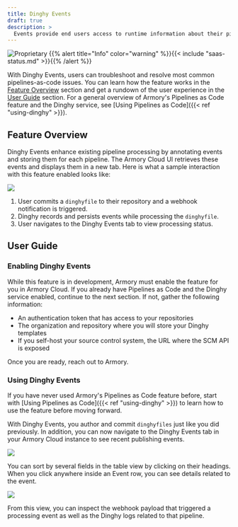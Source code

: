 ```yaml
---
title: Dinghy Events
draft: true
description: >
  Events provide end users access to runtime information about their pipelines-as-code configurations by adding a new tab to the Armory Cloud UI.
---
```

![Proprietary](/images/proprietary.svg)
{{% alert title="Info" color="warning" %}}{{< include "saas-status.md" >}}{{% /alert %}}

With Dinghy Events, users can troubleshoot and resolve most common
pipelines-as-code issues. You can learn how the feature works in the
[Feature Overview](#feature-overview) section and get a rundown of the user
experience in the [User Guide](#user-guide) section. For a general overview of
Armory's Pipelines as Code feature and the Dinghy service, see
[Using Pipelines as Code]({{< ref "using-dinghy" >}}).

## Feature Overview

Dinghy Events enhance existing pipeline processing by annotating events and
storing them for each pipeline. The Armory Cloud UI retrieves these
events and displays them in a new tab. Here is what a sample interaction with this
feature enabled looks like:

![](/images/dinghy/dinghy-events-user-flow.png)

1. User commits a `dinghyfile` to their repository and a webhook notification
is triggered.
1. Dinghy records and persists events while processing the `dinghyfile`.
1. User navigates to the Dinghy Events tab to view processing status.

## User Guide

### Enabling Dinghy Events

While this feature is in development, Armory must enable the feature for you in
Armory Cloud. If you already have Pipelines as Code and the Dinghy service
enabled, continue to the next section. If not, gather the following information:

- An authentication token that has access to your repositories
- The organization and repository where you will store your Dinghy templates
- If you self-host your source control system, the URL where the SCM API is
exposed

Once you are ready, reach out to Armory.

### Using Dinghy Events

If you have never used Armory's Pipelines as Code feature before, start with
[Using Pipelines as Code]({{< ref "using-dinghy" >}}) to learn how to use the
feature before moving forward.

With Dinghy Events, you author and commit `dinghyfiles` just like you did
previously. In addition, you can now navigate to the Dinghy Events tab in your
Armory Cloud instance to see recent publishing events.

![](/images/dinghy/dinghy-events-mvp-default-view.png)

You can sort by several fields in the table view by clicking on their headings.
When you click anywhere inside an Event row, you can see details related to the
event.

![](/images/dinghy/dinghy-events-mvp-log-view.png)

From this view, you can inspect the webhook payload that triggered a processing
event as well as the Dinghy logs related to that pipeline.
